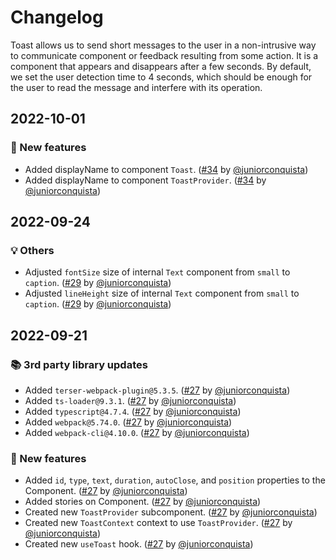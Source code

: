 # Changelog

Toast allows us to send short messages to the user in a non-intrusive way to communicate component or feedback resulting from some action.
It is a component that appears and disappears after a few seconds. By default, we set the user detection time to 4 seconds, which should be enough for the user to read the message and interfere with its operation.

## 2022-10-01

### 🎉 New features

- Added displayName to component `Toast`. ([#34](https://github.com/TiendaNube/nimbus-design-system/pull/34) by [@juniorconquista](https://github.com/juniorconquista))
- Added displayName to component `ToastProvider`. ([#34](https://github.com/TiendaNube/nimbus-design-system/pull/34) by [@juniorconquista](https://github.com/juniorconquista))

## 2022-09-24

### 💡 Others

- Adjusted `fontSize` size of internal `Text` component from `small` to `caption`. ([#29](https://github.com/TiendaNube/nimbus-design-system/pull/29) by [@juniorconquista](https://github.com/juniorconquista))
- Adjusted `lineHeight` size of internal `Text` component from `small` to `caption`. ([#29](https://github.com/TiendaNube/nimbus-design-system/pull/29) by [@juniorconquista](https://github.com/juniorconquista))

## 2022-09-21

### 📚 3rd party library updates

- Added `terser-webpack-plugin@5.3.5`. ([#27](https://github.com/TiendaNube/nimbus-design-system/pull/27) by [@juniorconquista](https://github.com/juniorconquista))
- Added `ts-loader@9.3.1`. ([#27](https://github.com/TiendaNube/nimbus-design-system/pull/27) by [@juniorconquista](https://github.com/juniorconquista))
- Added `typescript@4.7.4`. ([#27](https://github.com/TiendaNube/nimbus-design-system/pull/27) by [@juniorconquista](https://github.com/juniorconquista))
- Added `webpack@5.74.0`. ([#27](https://github.com/TiendaNube/nimbus-design-system/pull/27) by [@juniorconquista](https://github.com/juniorconquista))
- Added `webpack-cli@4.10.0`. ([#27](https://github.com/TiendaNube/nimbus-design-system/pull/27) by [@juniorconquista](https://github.com/juniorconquista))

### 🎉 New features

- Added `id`, `type`, `text`, `duration`, `autoClose`, and `position` properties to the Component. ([#27](https://github.com/TiendaNube/nimbus-design-system/pull/27) by [@juniorconquista](https://github.com/juniorconquista))
- Added stories on Component. ([#27](https://github.com/TiendaNube/nimbus-design-system/pull/27) by [@juniorconquista](https://github.com/juniorconquista))
- Created new `ToastProvider` subcomponent. ([#27](https://github.com/TiendaNube/nimbus-design-system/pull/27) by [@juniorconquista](https://github.com/juniorconquista))
- Created new `ToastContext` context to use `ToastProvider`. ([#27](https://github.com/TiendaNube/nimbus-design-system/pull/27) by [@juniorconquista](https://github.com/juniorconquista))
- Created new `useToast` hook. ([#27](https://github.com/TiendaNube/nimbus-design-system/pull/27) by [@juniorconquista](https://github.com/juniorconquista))
